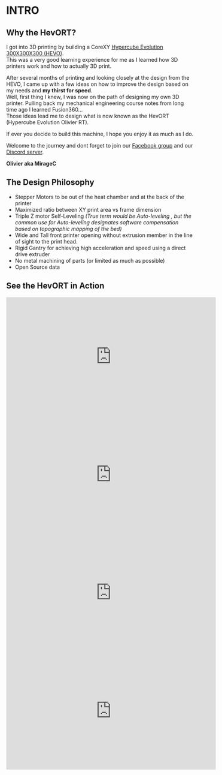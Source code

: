 # **INTRO**

## Why the HevORT?
I got into 3D printing by building a CoreXY [Hypercube Evolution 300X300X300 (HEVO)](https://www.thingiverse.com/thing:2254103).  
This was a very good learning experience for me as I learned how 3D printers work and how to actually 3D print.

After several months of printing and looking closely at the design from the HEVO, I came up with a few ideas on how to improve the design based on my needs and **my thirst for speed**.    
Well, first thing I knew, I was now on the path of designing my own 3D printer.  Pulling back my mechanical engineering course notes from long time ago I learned Fusion360...    
Those ideas lead me to design what is now known as the HevORT (Hypercube Evolution Olivier RT).

If ever you decide to build this machine, I hope you enjoy it as much as I do.

Welcome to the journey and dont forget to join our [Facebook group](https://www.facebook.com/groups/hevort) and our [Discord server](https://discord.gg/xgYTQD3C).    

**Olivier aka MirageC**

## The Design Philosophy
- Stepper Motors to be out of the heat chamber and at the back of the printer
- Maximized ratio between XY print area vs frame dimension
- Triple Z motor Self-Leveling *(True term would be Auto-leveling , but the common use for Auto-leveling designates software compensation based on topographic mapping of the bed)*
- Wide and Tall front printer opening without extrusion member in the line of sight to the print head.
- Rigid Gantry for achieving high acceleration and speed using a direct drive extruder
- No metal machining of parts (or limited as much as possible)
- Open Source data


## See the HevORT in Action	
<iframe width="560" height="315" src="https://www.youtube.com/embed/mLhklORNFBQ" title="PERFECT Layer Stacking with this System" frameborder="0" allow="accelerometer; autoplay; clipboard-write; encrypted-media; gyroscope; picture-in-picture; web-share" allowfullscreen></iframe>
<iframe width="560" height="315" src="https://www.youtube.com/embed/ibsBiALMMSE" frameborder="0" allow="accelerometer; autoplay; clipboard-write; encrypted-media; gyroscope; picture-in-picture" allowfullscreen></iframe>   
<br> 
<iframe width="560" height="315" src="https://www.youtube.com/embed/ZtpQwZyuZP8" title="My Recipe for FAST 3D printing" frameborder="0" allow="accelerometer; autoplay; clipboard-write; encrypted-media; gyroscope; picture-in-picture; web-share" allowfullscreen></iframe>
<iframe width="560" height="315" src="https://www.youtube.com/embed/mqSQhwqSzvg" title="Fixing Z Wobble from 20$ Ball Screws with that simple device" frameborder="0" allow="accelerometer; autoplay; clipboard-write; encrypted-media; gyroscope; picture-in-picture; web-share" allowfullscreen></iframe>